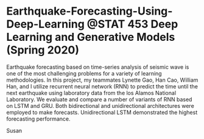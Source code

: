 # Earthquake-Forecasting-Using-Deep-Learning @STAT 453 Deep Learning and Generative Models (Spring 2020)

Earthquake forecasting based on time-series analysis of seismic wave is one of the most challenging problems for a variety of learning methodologies. In this project, my teammates Lynette Gao, Han Cao, William Han, and I utilize recurrent neural network (RNN) to predict the time until the next earthquake using laboratory data from the los Alamos National Laboratory. We evaluate and compare a number of variants of RNN based on LSTM and GRU. Both bidirectional and unidirectional architectures were employed to make forecasts. Unidirectional LSTM demonstrated the highest forecasting performance. 

Susan
